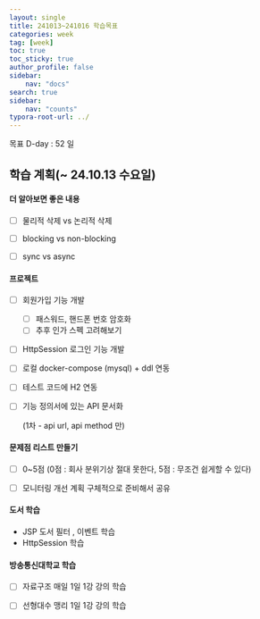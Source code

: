 ```yaml
---
layout: single
title: 241013~241016 학습목표
categories: week
tag: [week]
toc: true
toc_sticky: true
author_profile: false
sidebar:
    nav: "docs"
search: true
sidebar:
    nav: "counts"
typora-root-url: ../
---
```

목표 D-day : 52 일

  

## 학습 계획(~ 24.10.13 수요일)

#### 더 알아보면 좋은 내용

- [ ] 물리적 삭제 vs 논리적 삭제
- [ ] blocking vs non-blocking
- [ ] sync vs async



#### 프로젝트

+ [ ] 회원가입 기능 개발

  + [ ] 패스워드, 핸드폰 번호 암호화
  + [ ] 추후 인가 스펙 고려해보기

+ [ ] HttpSession 로그인 기능 개발

+ [ ] 로컬 docker-compose (mysql) + ddl 연동

+ [ ] 테스트 코드에 H2 연동

+ [ ] 기능 정의서에 있는 API 문서화

  (1차 - api url, api method 만)

  

#### 문제점 리스트 만들기

+ [ ] 0~5점 (0점 : 회사 분위기상 절대 못한다, 5점 : 무조건 쉽게할 수 있다)

+ [ ] 모니터링 개선 계획 구체적으로 준비해서 공유



#### 도서 학습

- JSP 도서 필터 , 이벤트 학습
- HttpSession 학습



#### 방송통신대학교 학습

+ [ ] 자료구조 매일 1일 1강 강의 학습
+ [ ] 선형대수 맹리 1일 1강 강의 학습

 
